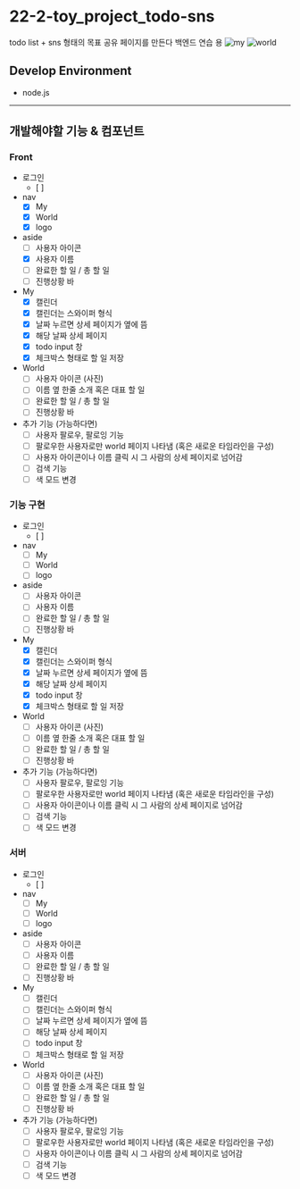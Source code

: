 # 22-2-toy_project_todo-sns
todo list + sns 형태의 목표 공유 페이지를 만든다
백엔드 연습 용
![my](https://ifh.cc/g/OTmCLQ.png)
![world](https://ifh.cc/g/tH6w6q.png)

## Develop Environment
- node.js 

---

## 개발해야할 기능 & 컴포넌트

### Front
- 로그인
  - [ ]
- nav
  - [X] My
  - [X] World
  - [X] logo
- aside
  - [ ] 사용자 아이콘
  - [X] 사용자 이름
  - [ ] 완료한 할 일 / 총 할 일 
  - [ ] 진행상황 바
- My
  - [X] 캘린더
  - [X] 캘린더는 스와이퍼 형식
  - [X] 날짜 누르면 상세 페이지가 옆에 뜸
  - [X] 해당 날짜 상세 페이지
  - [X] todo input 창
  - [X] 체크박스 형태로 할 일 저장
- World
  - [ ] 사용자 아이콘 (사진)
  - [ ] 이름 옆 한줄 소개 혹은 대표 할 일
  - [ ] 완료한 할 일 / 총 할 일 
  - [ ] 진행상황 바
- 추가 기능 (가능하다면)
  - [ ] 사용자 팔로우, 팔로잉 기능
  - [ ] 팔로우한 사용자로만 world 페이지 나타냄 (혹은 새로운 타임라인을 구성)
  - [ ] 사용자 아이콘이나 이름 클릭 시 그 사람의 상세 페이지로 넘어감
  - [ ] 검색 기능
  - [ ] 색 모드 변경
  
### 기능 구현
- 로그인
  - [ ]
- nav
  - [ ] My
  - [ ] World
  - [ ] logo
- aside
  - [ ] 사용자 아이콘
  - [ ] 사용자 이름
  - [ ] 완료한 할 일 / 총 할 일 
  - [ ] 진행상황 바
- My 
  - [X] 캘린더
  - [X] 캘린더는 스와이퍼 형식
  - [X] 날짜 누르면 상세 페이지가 옆에 뜸
  - [X] 해당 날짜 상세 페이지
  - [X] todo input 창
  - [X] 체크박스 형태로 할 일 저장
- World
  - [ ] 사용자 아이콘 (사진)
  - [ ] 이름 옆 한줄 소개 혹은 대표 할 일
  - [ ] 완료한 할 일 / 총 할 일 
  - [ ] 진행상황 바
- 추가 기능 (가능하다면)
  - [ ] 사용자 팔로우, 팔로잉 기능
  - [ ] 팔로우한 사용자로만 world 페이지 나타냄 (혹은 새로운 타임라인을 구성)
  - [ ] 사용자 아이콘이나 이름 클릭 시 그 사람의 상세 페이지로 넘어감
  - [ ] 검색 기능
  - [ ] 색 모드 변경

### 서버
- 로그인
  - [ ]
- nav
  - [ ] My 
  - [ ] World
  - [ ] logo
- aside
  - [ ] 사용자 아이콘
  - [ ] 사용자 이름
  - [ ] 완료한 할 일 / 총 할 일 
  - [ ] 진행상황 바
- My 
  - [ ] 캘린더
  - [ ] 캘린더는 스와이퍼 형식
  - [ ] 날짜 누르면 상세 페이지가 옆에 뜸
  - [ ] 해당 날짜 상세 페이지
  - [ ] todo input 창
  - [ ] 체크박스 형태로 할 일 저장
- World
  - [ ] 사용자 아이콘 (사진)
  - [ ] 이름 옆 한줄 소개 혹은 대표 할 일
  - [ ] 완료한 할 일 / 총 할 일 
  - [ ] 진행상황 바
- 추가 기능 (가능하다면)
  - [ ] 사용자 팔로우, 팔로잉 기능
  - [ ] 팔로우한 사용자로만 world 페이지 나타냄 (혹은 새로운 타임라인을 구성)
  - [ ] 사용자 아이콘이나 이름 클릭 시 그 사람의 상세 페이지로 넘어감
  - [ ] 검색 기능
  - [ ] 색 모드 변경